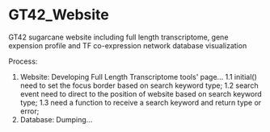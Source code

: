 # GT42_Website
GT42 sugarcane website including full length transcriptome, gene expension profile and TF co-expression network database visualization

Process:
1. Website: Developing Full Length Transcriptome tools' page...
    1.1 initial() need to set the focus border based on search keyword type;
    1.2 search event need to direct to the position of website based on search keyword type;
    1.3 need a function to receive a search keyword and return type or error;
2. Database: Dumping...
